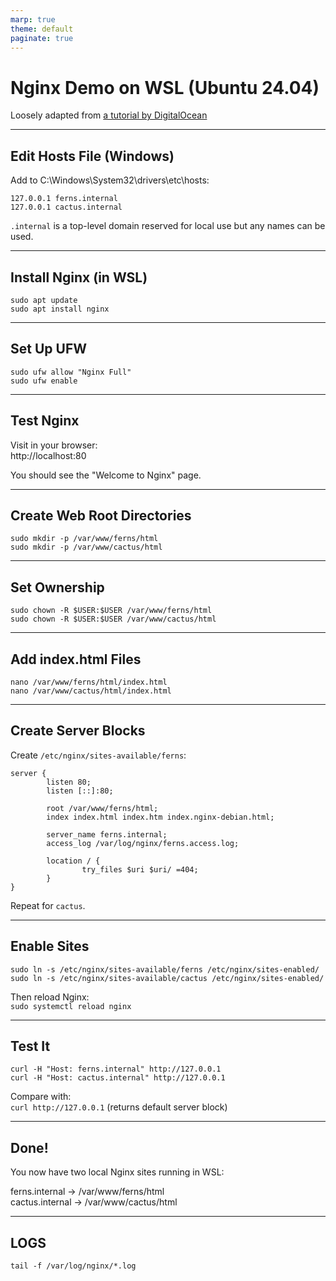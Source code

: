 ```yaml
---
marp: true
theme: default
paginate: true
---
```


# Nginx Demo on WSL (Ubuntu 24.04)

Loosely adapted from [a tutorial by DigitalOcean](https://www.digitalocean.com/community/tutorials/how-to-install-nginx-on-ubuntu-22-04)

---

## Edit Hosts File (Windows)

Add to C:\Windows\System32\drivers\etc\hosts:

```
127.0.0.1 ferns.internal  
127.0.0.1 cactus.internal  
```

`.internal` is a top-level domain reserved for local use but any names can be used. 

---

## Install Nginx (in WSL)

```
sudo apt update  
sudo apt install nginx
```

---

## Set Up UFW

```
sudo ufw allow "Nginx Full" 
sudo ufw enable
```

---

## Test Nginx

Visit in your browser:  
http://localhost:80  

You should see the "Welcome to Nginx" page.

---

## Create Web Root Directories

```
sudo mkdir -p /var/www/ferns/html  
sudo mkdir -p /var/www/cactus/html
```

---

## Set Ownership

```
sudo chown -R $USER:$USER /var/www/ferns/html  
sudo chown -R $USER:$USER /var/www/cactus/html
```

---

## Add index.html Files

```
nano /var/www/ferns/html/index.html  
nano /var/www/cactus/html/index.html
```

---

## Create Server Blocks

Create `/etc/nginx/sites-available/ferns`:

```
server {
        listen 80;
        listen [::]:80;

        root /var/www/ferns/html;
        index index.html index.htm index.nginx-debian.html;

        server_name ferns.internal;
        access_log /var/log/nginx/ferns.access.log;

        location / {
                try_files $uri $uri/ =404;
        }
}
```
Repeat for `cactus`.

---

## Enable Sites

```
sudo ln -s /etc/nginx/sites-available/ferns /etc/nginx/sites-enabled/  
sudo ln -s /etc/nginx/sites-available/cactus /etc/nginx/sites-enabled/  
```

Then reload Nginx:  
`sudo systemctl reload nginx`

---

## Test It

```
curl -H "Host: ferns.internal" http://127.0.0.1  
curl -H "Host: cactus.internal" http://127.0.0.1  
```

Compare with:  
`curl http://127.0.0.1` (returns default server block)

---

## Done!

You now have two local Nginx sites running in WSL:

ferns.internal → /var/www/ferns/html  
cactus.internal → /var/www/cactus/html

---

## LOGS

```
tail -f /var/log/nginx/*.log
```

